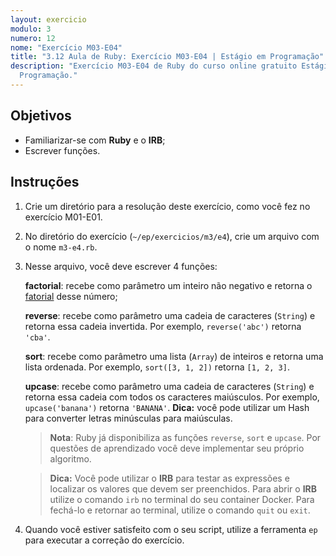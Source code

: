 ```yaml
---
layout: exercicio
modulo: 3
numero: 12
nome: "Exercício M03-E04"
title: "3.12 Aula de Ruby: Exercício M03-E04 | Estágio em Programação"
description: "Exercício M03-E04 de Ruby do curso online gratuito Estágio em
  Programação."
---
```


## Objetivos

- Familiarizar-se com **Ruby** e o **IRB**;
- Escrever funções.

## Instruções

1. Crie um diretório para a resolução deste exercício, como você fez no
exercício M01-E01.

2. No diretório do exercício (`~/ep/exercicios/m3/e4`), crie um
arquivo com o nome `m3-e4.rb`.

3. Nesse arquivo, você deve escrever 4 funções:

    **factorial**: recebe como parâmetro um inteiro não negativo e retorna o
    [fatorial](https://pt.wikipedia.org/wiki/Fatorial) desse número;

    **reverse**: recebe como parâmetro uma cadeia de caracteres (`String`) e
    retorna essa cadeia invertida. Por exemplo, `reverse('abc')` retorna
    `'cba'`.

    **sort**: recebe como parâmetro uma lista (`Array`) de inteiros e retorna
    uma lista ordenada. Por exemplo, `sort([3, 1, 2])` retorna `[1, 2, 3]`.

    **upcase**: recebe como parâmetro uma cadeia de caracteres (`String`) e
    retorna essa cadeia com todos os caracteres maiúsculos. Por exemplo,
    `upcase('banana')` retorna `'BANANA'`. **Dica:** você pode utilizar um Hash
    para converter letras minúsculas para maiúsculas.

    > **Nota**: Ruby já disponibiliza as funções `reverse`, `sort` e `upcase`.
    Por questões de aprendizado você deve implementar seu próprio algoritmo.

    > **Dica:** Você pode utilizar o **IRB** para testar as expressões e
    > localizar os valores que devem ser preenchidos. Para abrir o **IRB**
    > utilize o comando `irb` no terminal do seu container Docker. Para fechá-lo
    > e retornar ao terminal, utilize o comando `quit` ou `exit`.


4. Quando você estiver satisfeito com o seu script, utilize a ferramenta `ep`
para executar a correção do exercício.
